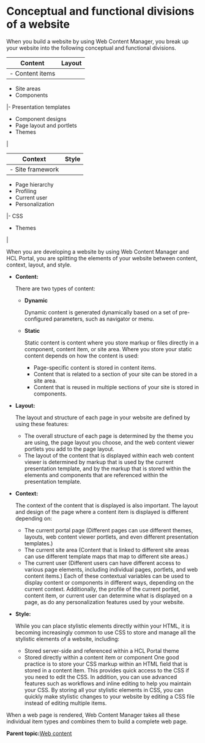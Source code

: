 # Conceptual and functional divisions of a website

When you build a website by using Web Content Manager, you break up your website into the following conceptual and functional divisions.

|Content|Layout|
|-------|------|
|-   Content items
-   Site areas
-   Components

|-   Presentation templates
-   Component designs
-   Page layout and portlets
-   Themes

|

|Context|Style|
|-------|-----|
|-   Site framework
-   Page hierarchy
-   Profiling
-   Current user
-   Personalization

|-   CSS
-   Themes

|

When you are developing a website by using Web Content Manager and HCL Portal, you are splitting the elements of your website between content, context, layout, and style.

-   **Content:**

    There are two types of content:

    -   **Dynamic**

        Dynamic content is generated dynamically based on a set of pre-configured parameters, such as navigator or menu.

    -   **Static**

        Static content is content where you store markup or files directly in a component, content item, or site area. Where you store your static content depends on how the content is used:

        -   Page-specific content is stored in content items.
        -   Content that is related to a section of your site can be stored in a site area.
        -   Content that is reused in multiple sections of your site is stored in components.
-   **Layout:**

    The layout and structure of each page in your website are defined by using these features:

    -   The overall structure of each page is determined by the theme you are using, the page layout you choose, and the web content viewer portlets you add to the page layout.
    -   The layout of the content that is displayed within each web content viewer is determined by markup that is used by the current presentation template, and by the markup that is stored within the elements and components that are referenced within the presentation template.
-   **Context:**

    The context of the content that is displayed is also important. The layout and design of the page where a content item is displayed is different depending on:

    -   The current portal page \(Different pages can use different themes, layouts, web content viewer portlets, and even different presentation templates.\)
    -   The current site area \(Content that is linked to different site areas can use different template maps that map to different site areas.\)
    -   The current user \(Different users can have different access to various page elements, including individual pages, portlets, and web content items.\)
    Each of these contextual variables can be used to display content or components in different ways, depending on the current context. Additionally, the profile of the current portlet, content item, or current user can determine what is displayed on a page, as do any personalization features used by your website.

-   **Style:**

    While you can place stylistic elements directly within your HTML, it is becoming increasingly common to use CSS to store and manage all the stylistic elements of a website, including:

    -   Stored server-side and referenced within a HCL Portal theme
    -   Stored directly within a content item or component
    One good practice is to store your CSS markup within an HTML field that is stored in a content item. This provides quick access to the CSS if you need to edit the CSS. In addition, you can use advanced features such as workflows and inline editing to help you maintain your CSS. By storing all your stylistic elements in CSS, you can quickly make stylistic changes to your website by editing a CSS file instead of editing multiple items.


When a web page is rendered, Web Content Manager takes all these individual item types and combines them to build a complete web page.

**Parent topic:**[Web content](../overview/content.md)

